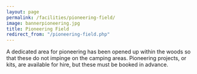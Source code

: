 ```yaml
---
layout: page
permalink: /facilities/pioneering-field/
image: bannerpioneering.jpg
title: Pioneering Field
redirect_from: "/pioneering-field.php"
---
```


A dedicated area for pioneering has been opened up within the woods so that these do not impinge on the camping areas. Pioneering projects, or kits, are available for hire, but these must be booked in advance.
